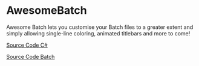 # AwesomeBatch
Awesome Batch lets you customise your Batch files to a greater extent and simply allowing single-line coloring, animated titlebars and more to come!

[Source Code C#](https://gist.github.com/Opticulex/b884a3641908c5e593ccbe57e03af5ac)

[Source Code Batch](https://gist.github.com/Opticulex/219c224a51d4d71629d464424206c559)
